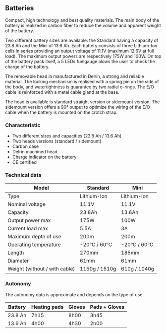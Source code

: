 ## Batteries
Compact, high technology and best quality materials. The main body of the battery is realized in carbon fiber to reduce the volume and apparent weight of the battery.

Two different battery sizes are available: the Standard having a capacity of 23.8 Ah and the Mini of 13.6 Ah. Each battery consists of three Lithium-Ion cells in series providing an output voltage of 11.1V (maximum 12.6V at full load). The maximum output powers are respectively 175W and 100W. On top of the battery pack itself, a 5 LEDs fuelgauge alows the user to check the charge of the battery.

The removable head in manufactured in Delrin, a strong and reliable material. The locking mechanism is realised with a spring pin on the side of the body, and watertightness is guarantee by two radial o-rings. The E/O cable is reinforced with a metal cable gland at the base. 

The head is available is standard straight version or sidemount version. The sidemount version offers a 90° output to optimize the wiring of the E/O cable when the battery is mounted on the crotch strap.


### Characteristic

- Two different sizes and capacities (23.8 Ah / 13.6 Ah)
- Two heads versions (standard / sidemount)
- Carbon case
- Delrin machined head
- Charge indicator on the battery
- CE certified

### Technical data

| Model                         | Standard      | Mini         |
| ----------------------------- | ------------- | ------------ |
| Type                          | Lithium-Ion   | Lithium-Ion  |
| Nominal voltage               | 11.1V         | 11.1V        |
| Capacity                      | 23.8Ah        | 13.6Ah       |
| Output power max              | 175W          | 100W         |
| Current load max              | 5.5A          | 3A           |
| Maximum depth of use          | 200m          | 200m         |
| Operating temperature         | -20°C / 60°C  | -20°C / 60°C |
| Length                        | 270mm         | 185mm        |
| Diameter                      | 61mm          | 61mm         |
| Weight (without / with cable) | 1150g / 1510g | 610g / 1040g |

### Autonomy

The autonomy data is approximate and depends on the type of use.

| Battery | Heating pads | Gloves | Pads + Gloves |
| ------- | ------------ | ------ | ------------- |
| 23.8 Ah | 7h15         | 8h00   | 3h45          |
| 13.6 Ah | 4h00         | 4h30   | 2h00          |
